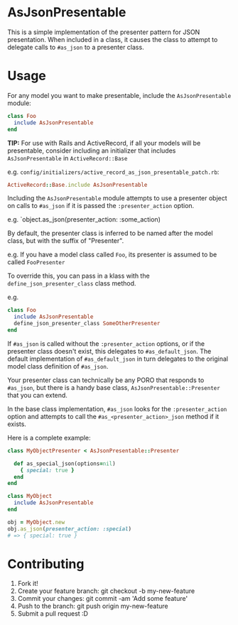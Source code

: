 # AsJsonPresentable

This is a simple implementation of the presenter pattern for JSON presentation.
When included in a class, it causes the class to attempt to delegate calls to
`#as_json` to a presenter class.

# Usage

For any model you want to make presentable, include the `AsJsonPresentable` module:
```ruby
class Foo
  include AsJsonPresentable
end
```

**TIP:** For use with Rails and ActiveRecord, if all your models will be presentable,
consider including an initializer that includes `AsJsonPresentable` in
`ActiveRecord::Base`

e.g.
`config/initializers/active_record_as_json_presentable_patch.rb`:
```ruby
ActiveRecord::Base.include AsJsonPresentable
```

Including the `AsJsonPresentable` module attempts to use a presenter object
on calls to `#as_json` if it is passed the `:presenter_action` option.

e.g. `object.as_json(presenter_action: :some_action)

By default, the presenter class is inferred to be named after the model class,
but with the suffix of "Presenter".

e.g. If you have a model class called `Foo`,
its presenter is assumed to be called `FooPresenter`

To override this, you can pass in a klass with the `define_json_presenter_class`
class method.

e.g.
```ruby
class Foo
  include AsJsonPresentable
  define_json_presenter_class SomeOtherPresenter
end
```

If `#as_json` is called without the `:presenter_action` options, or if
the presenter class doesn't exist, this delegates to
`#as_default_json`. The default implementation of `#as_default_json`
in turn delegates to the original model class definition of `#as_json`.

Your presenter class can technically be any PORO that responds to `#as_json`,
but there is a handy base class, `AsJsonPresentable::Presenter` that you
can extend.

In the base class implementation, `#as_json` looks for the `:presenter_action`
option and attempts to call the `#as_<presenter_action>_json` method if it exists.

Here is a complete example:
```ruby
class MyObjectPresenter < AsJsonPresentable::Presenter

  def as_special_json(options=nil)
    { special: true }
  end
end
```

```ruby
class MyObject
  include AsJsonPresentable
end
```

```ruby
obj = MyObject.new
obj.as_json(presenter_action: :special)
# => { special: true }
```

# Contributing

 1. Fork it!
 2. Create your feature branch: git checkout -b my-new-feature
 3. Commit your changes: git commit -am 'Add some feature'
 4. Push to the branch: git push origin my-new-feature
 5. Submit a pull request :D

